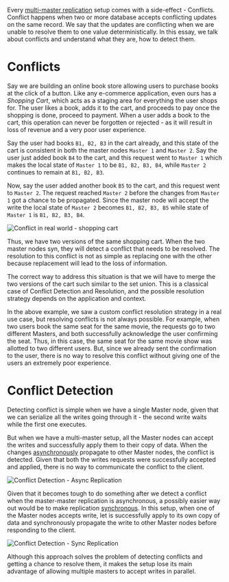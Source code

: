 Every [multi-master replication](https://arpitbhayani.me/blogs/multi-master-replication) setup comes with a side-effect - Conflicts. Conflict happens when two or more database accepts conflicting updates on the same record. We say that the updates are conflicting when we are unable to resolve them to one value deterministically. In this essay, we talk about conflicts and understand what they are, how to detect them.

# Conflicts

Say we are building an online book store allowing users to purchase books at the click of a button. Like any e-commerce application, even ours has a _Shopping Cart_, which acts as a staging area for everything the user shops for. The user likes a book, adds it to the cart, and proceeds to pay once the shopping is done, proceed to payment. When a user adds a book to the cart, this operation can never be forgotten or rejected - as it will result in loss of revenue and a very poor user experience.

Say the user had books `B1, B2, B3` in the cart already, and this state of the cart is consistent in both the master nodes `Master 1` and `Master 2`. Say the user just added book `B4` to the cart, and this request went to `Master 1` which makes the local state of `Master 1` to be `B1, B2, B3, B4`, while `Master 2` continues to remain at `B1, B2, B3`.

Now, say the user added another book `B5` to the cart, and this request went to `Master 2`. The request reached `Master 2` before the changes from `Master 1` got a chance to be propagated. Since the master node will accept the write the local state of `Master 2` becomes `B1, B2, B3, B5` while state of `Master 1` is `B1, B2, B3, B4`.

![Conflict in real world - shopping cart](https://user-images.githubusercontent.com/4745789/143672208-5be61867-13ba-41dd-bae5-d3f856512d54.png)

Thus, we have two versions of the same shopping cart. When the two master nodes syn, they will detect a conflict that needs to be resolved. The resolution to this conflict is not as simple as replacing one with the other because replacement will lead to the loss of information.

The correct way to address this situation is that we will have to merge the two versions of the cart such similar to the set union. This is a classical case of Conflict Detection and Resolution, and the possible resolution strategy depends on the application and context.

In the above example, we saw a custom conflict resolution strategy in a real use case, but resolving conflicts is not always possible. For example, when two users book the same seat for the same movie, the requests go to two different Masters, and both successfully acknowledge the user confirming the seat. Thus, in this case, the same seat for the same movie show was allotted to two different users. But, since we already sent the confirmation to the user, there is no way to resolve this conflict without giving one of the users an extremely poor experience.

# Conflict Detection

Detecting conflict is simple when we have a single Master node, given that we can serialize all the writes going through it - the second write waits while the first one executes.

But when we have a multi-master setup, all the Master nodes can accept the writes and successfully apply them to their copy of data. When the changes [asynchronously](https://arpitbhayani.me/blogs/replication-strategies) propagate to other Master nodes, the conflict is detected. Given that both the writes requests were successfully accepted and applied, there is no way to communicate the conflict to the client.

![Conflict Detection - Async Replication](https://user-images.githubusercontent.com/4745789/143669401-7dbe6429-a802-496a-83ec-aafc58ca2989.png)

Given that it becomes tough to do something after we detect a conflict when the master-master replication is asynchronous, a possibly easier way out would be to make replication [synchronous](https://arpitbhayani.me/blogs/replication-strategies). In this setup, when one of the Master nodes accepts write, let is successfully apply to its own copy of data and synchronously propagate the write to other Master nodes before responding to the client.

![Conflict Detection - Sync Replication](https://user-images.githubusercontent.com/4745789/143669672-51fcf264-97df-434e-940b-f77e3bfd3f2a.png)

Although this approach solves the problem of detecting conflicts and getting a chance to resolve them, it makes the setup lose its main advantage of allowing multiple masters to accept writes in parallel.
